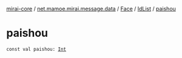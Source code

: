 [mirai-core](../../../index.md) / [net.mamoe.mirai.message.data](../../index.md) / [Face](../index.md) / [IdList](index.md) / [paishou](./paishou.md)

# paishou

`const val paishou: `[`Int`](https://kotlinlang.org/api/latest/jvm/stdlib/kotlin/-int/index.html)
